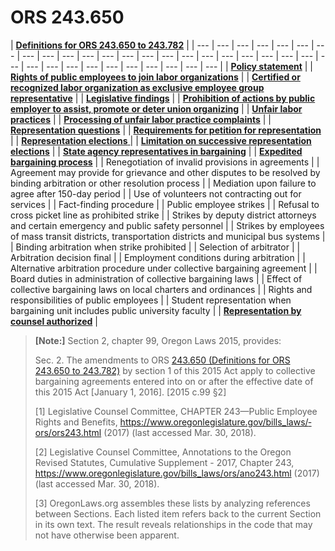 # ORS 243.650

| [**Definitions for ORS 243.650 to 243.782**](definitions-for-ors-243.650-to-243.782.md#definitions-for-ors-243-650-to-243-782) |
| --- | --- | --- | --- | --- | --- | --- | --- | --- | --- | --- | --- | --- | --- | --- | --- | --- | --- | --- | --- | --- | --- | --- | --- | --- | --- | --- | --- | --- | --- | --- | --- | --- |
| [**Policy statement**](definitions-for-ors-243.650-to-243.782.md#ors-243-656-policy-statement) |
| [**Rights of public employees to join labor organizations**](definitions-for-ors-243.650-to-243.782.md#ors-243-662-rights-of-public-employees-to-join-labor-organizations) |
| [**Certified or recognized labor organization as exclusive employee group representative**](definitions-for-ors-243.650-to-243.782.md#ors-243-666-certified-or-recognized-labor-organization-as-exclusive-employee-group-representative) |
| [**Legislative findings**](definitions-for-ors-243.650-to-243.782.md#ors-243-668-legislative-findings) |
| [**Prohibition of actions by public employer to assist, promote or deter union organizing**](definitions-for-ors-243.650-to-243.782.md#ors-243-670-prohibition-of-actions-by-public-employer-to-assist-promote-or-deter-union-organizing) |
| [**Unfair labor practices**](definitions-for-ors-243.650-to-243.782.md#ors-243-672-unfair-labor-practices) |
| [**Processing of unfair labor practice complaints**](definitions-for-ors-243.650-to-243.782.md#ors-243-676-processing-of-unfair-labor-practice-complaints) |
| [**Representation questions**](definitions-for-ors-243.650-to-243.782.md#ors-243-682-representation-questions) |
| [**Requirements for petition for representation**](definitions-for-ors-243.650-to-243.782.md#ors-243-684-requirements-for-petition-for-representation) |
| [**Representation elections** ](definitions-for-ors-243.650-to-243.782.md#ors-243-686-representation-elections) |
| [**Limitation on successive representation elections**](definitions-for-ors-243.650-to-243.782.md#ors-243-692-limitation-on-successive-representation-elections) |
| [**State agency representatives in bargaining**](definitions-for-ors-243.650-to-243.782.md#ors-243-696-state-agency-representatives-in-bargaining) |
| [**Expedited bargaining process**](definitions-for-ors-243.650-to-243.782.md#ors-243-698-expedited-bargaining-process) |
| Renegotiation of invalid provisions in agreements |
| Agreement may provide for grievance and other disputes to be resolved by binding arbitration or other resolution process |
| Mediation upon failure to agree after 150-day period |
| Use of volunteers not contracting out for services |
| Fact-finding procedure |
| Public employee strikes |
| Refusal to cross picket line as prohibited strike |
| Strikes by deputy district attorneys and certain emergency and public safety personnel |
| Strikes by employees of mass transit districts, transportation districts and municipal bus systems |
| Binding arbitration when strike prohibited |
| Selection of arbitrator |
| Arbitration decision final |
| Employment conditions during arbitration |
| Alternative arbitration procedure under collective bargaining agreement |
| Board duties in administration of collective bargaining laws |
| Effect of collective bargaining laws on local charters and ordinances |
| Rights and responsibilities of public employees |
| Student representation when bargaining unit includes public university faculty |
| [**Representation by counsel authorized**](definitions-for-ors-243.650-to-243.782.md#ors-243-782-representation-by-counsel-authorized) |

> **\[Note:\]** Section 2, chapter 99, Oregon Laws 2015, provides:  
>   
> Sec. 2. The amendments to ORS [243.650 \(Definitions for ORS 243.650 to 243.782\)](https://www.oregonlaws.org/ors/243.650) by section 1 of this 2015 Act apply to collective bargaining agreements entered into on or after the effective date of this 2015 Act \[January 1, 2016\]. \[2015 c.99 §2\]  
>   
> \[1\] Legislative Counsel Committee, CHAPTER 243—Public Employee Rights and Benefits, [https://­www.­oregonlegislature.­gov/­bills\_laws/­ors/­ors243.­html](https://www.oregonlegislature.gov/bills_laws/ors/ors243.html) \(2017\) \(last ac­cessed Mar. 30, 2018\).   
>   
> \[2\] Legislative Counsel Committee, Annotations to the Oregon Revised Stat­utes, Cumulative Supplement - 2017, Chapter 243, [https://­www.­oregonlegislature.­gov/­bills\_laws/­ors/­ano243.­html](https://www.oregonlegislature.gov/bills_laws/ors/ano243.html) \(2017\) \(last ac­cessed Mar. 30, 2018\).   
>   
> \[3\] OregonLaws.org assembles these lists by analyzing references between Sections. Each listed item refers back to the current Section in its own text. The result reveals relationships in the code that may not have otherwise been apparent.

